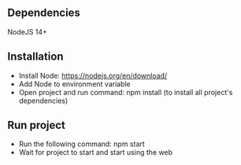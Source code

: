 ## Dependencies 
NodeJS 14+
## Installation
- Install Node: https://nodejs.org/en/download/
- Add Node to environment variable
- Open project and run command: npm install (to install all project's dependencies)
## Run project
- Run the following command: npm start
- Wait for project to start and start using the web
